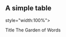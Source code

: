<!DOCTYPE html>
<html>
<body>

<h2>A simple table</h2>

 style="width:100%">
  <tr>
    <th>Title</th>
  </tr>
  <tr>
    <td align="center">The Garden of Words</td>
  </tr>
</table>

</body>
</html>
